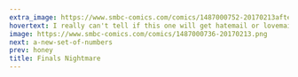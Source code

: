 ```yaml
---
extra_image: https://www.smbc-comics.com/comics/1487000752-20170213after.png
hovertext: I really can't tell if this one will get hatemail or lovemail.
image: https://www.smbc-comics.com/comics/1487000736-20170213.png
next: a-new-set-of-numbers
prev: honey
title: Finals Nightmare
---
```

